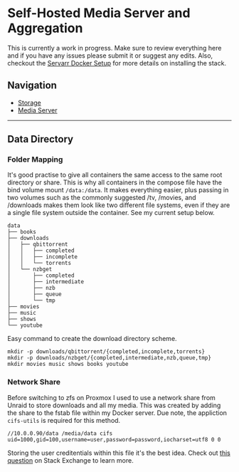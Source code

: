 # Self-Hosted Media Server and Aggregation

This is currently a work in progress. 
Make sure to review everything here and if you have any issues please submit it or suggest any edits. 
Also, checkout the [Servarr Docker Setup](https://wiki.servarr.com/docker-guide) for more details on installing the stack.


## Navigation
* [Storage](https://github.com/paulobh/homelab-server/tree/main/storage)
* [Media Server](https://github.com/paulobh/homelab-server/tree/main/media)

---
## Data Directory
### Folder Mapping

It's good practise to give all containers the same access to the same root directory or share. 
This is why all containers in the compose file have the bind volume mount ```/data:/data```. 
It makes everything easier, plus passing in two volumes such as the commonly suggested /tv, /movies, and /downloads makes them look like two different file systems, even if they are a single file system outside the container. 
See my current setup below. 
```
data
├── books
├── downloads
│   ├── qbittorrent
│   │   ├── completed
│   │   ├── incomplete
│   │   └── torrents
│   └── nzbget
│       ├── completed
│       ├── intermediate
│       ├── nzb
│       ├── queue
│       └── tmp
├── movies
├── music
├── shows
└── youtube
```

Easy command to create the download directory scheme.
```
mkdir -p downloads/qbittorrent/{completed,incomplete,torrents}
mkdir -p downloads/nzbget/{completed,intermediate,nzb,queue,tmp}
mkdir movies music shows books youtube
```

### Network Share
Before switching to zfs on Proxmox I used to use a network share from Unraid to store downloads and all my media. 
This was created by adding the share to the fstab file within my Docker server. 
Due note, the appliction `cifs-utils` is required for this method.
```
//10.0.0.90/data /media/data cifs uid=1000,gid=100,username=user,password=password,iocharset=utf8 0 0
```

Storing the user creditentials within this file it's the best idea. 
Check out [this question](https://unix.stackexchange.com/questions/178187/how-to-edit-etc-fstab-properly-for-network-drive) on Stack Exchange to learn more.
